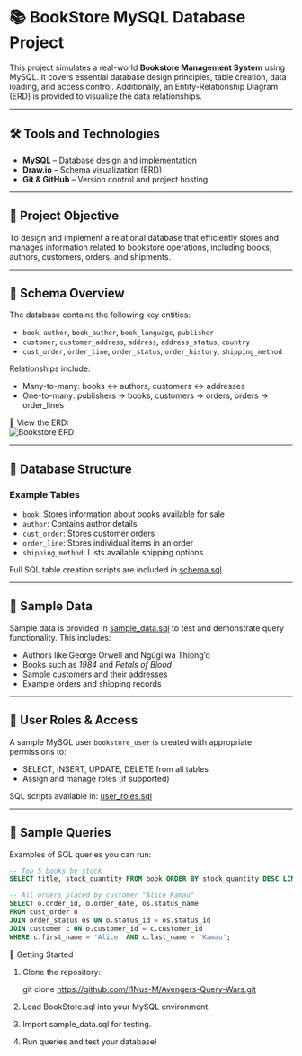 # 📚 BookStore MySQL Database Project

This project simulates a real-world **Bookstore Management System** using MySQL. It covers essential database design principles, table creation, data loading, and access control. Additionally, an Entity-Relationship Diagram (ERD) is provided to visualize the data relationships.

---

## 🛠 Tools and Technologies

- **MySQL** – Database design and implementation  
- **Draw.io** – Schema visualization (ERD)  
- **Git & GitHub** – Version control and project hosting  

---

## 🎯 Project Objective

To design and implement a relational database that efficiently stores and manages information related to bookstore operations, including books, authors, customers, orders, and shipments.

---

## 🧩 Schema Overview

The database contains the following key entities:

- `book`, `author`, `book_author`, `book_language`, `publisher`
- `customer`, `customer_address`, `address`, `address_status`, `country`
- `cust_order`, `order_line`, `order_status`, `order_history`, `shipping_method`

Relationships include:
- Many-to-many: books ↔ authors, customers ↔ addresses
- One-to-many: publishers → books, customers → orders, orders → order_lines

📌 View the ERD:  
![Bookstore ERD](./Aveengers-Query-Wars/BookStore.drawio)

---

## 🧱 Database Structure

### Example Tables
- `book`: Stores information about books available for sale
- `author`: Contains author details
- `cust_order`: Stores customer orders
- `order_line`: Stores individual items in an order
- `shipping_method`: Lists available shipping options

Full SQL table creation scripts are included in [schema.sql](/Avengers-Query-Wars/BookStore.sql)

---

## 🧪 Sample Data

Sample data is provided in [sample_data.sql](/Avengers-Query-Wars/sample_data.sql) to test and demonstrate query functionality. This includes:

- Authors like George Orwell and Ngũgĩ wa Thiong’o  
- Books such as *1984* and *Petals of Blood*  
- Sample customers and their addresses  
- Example orders and shipping records

---

## 👥 User Roles & Access

A sample MySQL user `bookstore_user` is created with appropriate permissions to:
- SELECT, INSERT, UPDATE, DELETE from all tables  
- Assign and manage roles (if supported)

SQL scripts available in: [user_roles.sql](/Avengers-Query-Wars/user_roles.sql)

---

## 🧪 Sample Queries

Examples of SQL queries you can run:

```sql
-- Top 5 books by stock
SELECT title, stock_quantity FROM book ORDER BY stock_quantity DESC LIMIT 5;

-- All orders placed by customer "Alice Kamau"
SELECT o.order_id, o.order_date, os.status_name
FROM cust_order o
JOIN order_status os ON o.status_id = os.status_id
JOIN customer c ON o.customer_id = c.customer_id
WHERE c.first_name = 'Alice' AND c.last_name = 'Kamau';
```

🚀 Getting Started
1. Clone the repository:
   
   git clone https://github.com/l1Nus-M/Avengers-Query-Wars.git

2. Load BookStore.sql into your MySQL environment.

3. Import sample_data.sql for testing.

4. Run queries and test your database!
        

